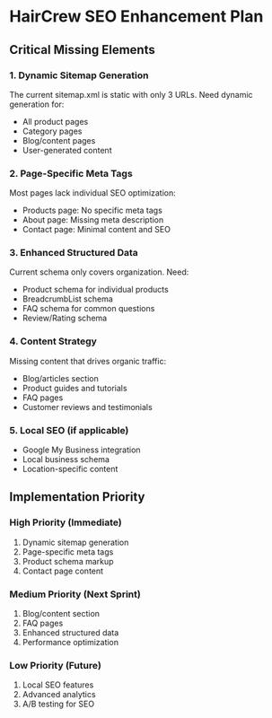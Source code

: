 # HairCrew SEO Enhancement Plan

## Critical Missing Elements

### 1. Dynamic Sitemap Generation
The current sitemap.xml is static with only 3 URLs. Need dynamic generation for:
- All product pages
- Category pages  
- Blog/content pages
- User-generated content

### 2. Page-Specific Meta Tags
Most pages lack individual SEO optimization:
- Products page: No specific meta tags
- About page: Missing meta description
- Contact page: Minimal content and SEO

### 3. Enhanced Structured Data
Current schema only covers organization. Need:
- Product schema for individual products
- BreadcrumbList schema
- FAQ schema for common questions
- Review/Rating schema

### 4. Content Strategy
Missing content that drives organic traffic:
- Blog/articles section
- Product guides and tutorials
- FAQ pages
- Customer reviews and testimonials

### 5. Local SEO (if applicable)
- Google My Business integration
- Local business schema
- Location-specific content

## Implementation Priority

### High Priority (Immediate)
1. Dynamic sitemap generation
2. Page-specific meta tags
3. Product schema markup
4. Contact page content

### Medium Priority (Next Sprint)
1. Blog/content section
2. FAQ pages
3. Enhanced structured data
4. Performance optimization

### Low Priority (Future)
1. Local SEO features
2. Advanced analytics
3. A/B testing for SEO
